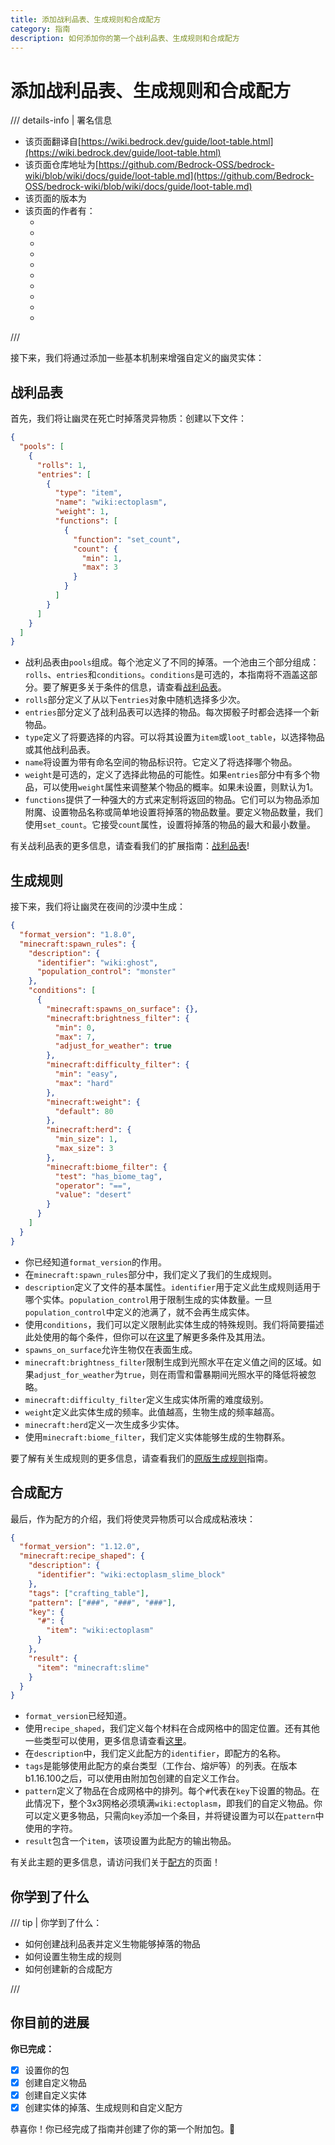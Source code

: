 ```yaml
---
title: 添加战利品表、生成规则和合成配方
category: 指南
description: 如何添加你的第一个战利品表、生成规则和合成配方
---
```


# 添加战利品表、生成规则和合成配方

/// details-info | 署名信息
- 该页面翻译自[https://wiki.bedrock.dev/guide/loot-table.html](https://wiki.bedrock.dev/guide/loot-table.html)
- 该页面仓库地址为[https://github.com/Bedrock-OSS/bedrock-wiki/blob/wiki/docs/guide/loot-table.md](https://github.com/Bedrock-OSS/bedrock-wiki/blob/wiki/docs/guide/loot-table.md)
- 该页面的版本为<!-- md:samp Bedrock-OSS/bedrock-wiki@991bc8ccbc8aa7db2b4015eb05d03c92c3c91145 -->
- 该页面的作者有：
    - <!-- md:samp @KaiFireborn -->
    - <!-- md:samp @SirLich -->
    - <!-- md:samp @sermah -->
    - <!-- md:samp @cda94581 -->
    - <!-- md:samp @Ultr4Anubis -->
    - <!-- md:samp @TheItsNameless -->
    - <!-- md:samp @Ciosciaa -->
    - <!-- md:samp @MedicalJewel105 -->
    - <!-- md:samp @ChibiMango -->
    - <!-- md:samp @FrankyRay -->
///

接下来，我们将通过添加一些基本机制来增强自定义的幽灵实体：

## 战利品表

首先，我们将让幽灵在死亡时掉落灵异物质：创建以下文件：

```json title="BP/loot_tables/entities/ghost.json"
{
  "pools": [
    {
      "rolls": 1,
      "entries": [
        {
          "type": "item",
          "name": "wiki:ectoplasm",
          "weight": 1,
          "functions": [
            {
              "function": "set_count",
              "count": {
                "min": 1,
                "max": 3
              }
            }
          ]
        }
      ]
    }
  ]
}
```

-   战利品表由`pools`组成。每个池定义了不同的掉落。一个池由三个部分组成：`rolls`、`entries`和`conditions`。`conditions`是可选的，本指南将不涵盖这部分。要了解更多关于条件的信息，请查看[战利品表](../loot/loot-tables.md)。
-   `rolls`部分定义了从以下`entries`对象中随机选择多少次。
-   `entries`部分定义了战利品表可以选择的物品。每次掷骰子时都会选择一个新物品。
-   `type`定义了将要选择的内容。可以将其设置为`item`或`loot_table`，以选择物品或其他战利品表。
-   `name`将设置为带有命名空间的物品标识符。它定义了将选择哪个物品。
-   `weight`是可选的，定义了选择此物品的可能性。如果`entries`部分中有多个物品，可以使用`weight`属性来调整某个物品的概率。如果未设置，则默认为1。
-   `functions`提供了一种强大的方式来定制将返回的物品。它们可以为物品添加附魔、设置物品名称或简单地设置将掉落的物品数量。要定义物品数量，我们使用`set_count`。它接受`count`属性，设置将掉落的物品的最大和最小数量。

有关战利品表的更多信息，请查看我们的扩展指南：[战利品表](../loot/loot-tables.md)!

## 生成规则

接下来，我们将让幽灵在夜间的沙漠中生成：

```json title="BP/spawn_rules/ghost.json"
{
  "format_version": "1.8.0",
  "minecraft:spawn_rules": {
    "description": {
      "identifier": "wiki:ghost",
      "population_control": "monster"
    },
    "conditions": [
      {
        "minecraft:spawns_on_surface": {},
        "minecraft:brightness_filter": {
          "min": 0,
          "max": 7,
          "adjust_for_weather": true
        },
        "minecraft:difficulty_filter": {
          "min": "easy",
          "max": "hard"
        },
        "minecraft:weight": {
          "default": 80
        },
        "minecraft:herd": {
          "min_size": 1,
          "max_size": 3
        },
        "minecraft:biome_filter": {
          "test": "has_biome_tag",
          "operator": "==",
          "value": "desert"
        }
      }
    ]
  }
}
```

-   你已经知道`format_version`的作用。
-   在`minecraft:spawn_rules`部分中，我们定义了我们的生成规则。
-   `description`定义了文件的基本属性。`identifier`用于定义此生成规则适用于哪个实体。`population_control`用于限制生成的实体数量。一旦`population_control`中定义的池满了，就不会再生成实体。
-   使用`conditions`，我们可以定义限制此实体生成的特殊规则。我们将简要描述此处使用的每个条件，但你可以在[这里](../entities/vanilla-usage-spawn-rules.md)了解更多条件及其用法。
  -   `spawns_on_surface`允许生物仅在表面生成。
  -   `minecraft:brightness_filter`限制生成到光照水平在定义值之间的区域。如果`adjust_for_weather`为`true`，则在雨雪和雷暴期间光照水平的降低将被忽略。
  -   `minecraft:difficulty_filter`定义生成实体所需的难度级别。
  -   `weight`定义此实体生成的频率。此值越高，生物生成的频率越高。
  -   `minecraft:herd`定义一次生成多少实体。
  -   使用`minecraft:biome_filter`，我们定义实体能够生成的生物群系。

要了解有关生成规则的更多信息，请查看我们的[原版生成规则](../entities/vanilla-usage-spawn-rules.md)指南。

## 合成配方

最后，作为配方的介绍，我们将使灵异物质可以合成成粘液块：

```json title="BP/recipes/ectoplasm_slime_blocks.json"
{
  "format_version": "1.12.0",
  "minecraft:recipe_shaped": {
    "description": {
      "identifier": "wiki:ectoplasm_slime_block"
    },
    "tags": ["crafting_table"],
    "pattern": ["###", "###", "###"],
    "key": {
      "#": {
        "item": "wiki:ectoplasm"
      }
    },
    "result": {
      "item": "minecraft:slime"
    }
  }
}
```

-   `format_version`已经知道。
-   使用`recipe_shaped`，我们定义每个材料在合成网格中的固定位置。还有其他一些类型可以使用，更多信息请查看[这里](../loot/recipes.md)。
-   在`description`中，我们定义此配方的`identifier`，即配方的名称。
-   `tags`是能够使用此配方的桌台类型（工作台、熔炉等）的列表。在版本b1.16.100之后，可以使用由附加包创建的自定义工作台。
-   `pattern`定义了物品在合成网格中的排列。每个`#`代表在`key`下设置的物品。在此情况下，整个3x3网格必须填满`wiki:ectoplasm`，即我们的自定义物品。你可以定义更多物品，只需向`key`添加一个条目，并将键设置为可以在`pattern`中使用的字符。
-   `result`包含一个`item`，该项设置为此配方的输出物品。

有关此主题的更多信息，请访问我们关于[配方](../loot/recipes.md)的页面！

## 你学到了什么

/// tip | 你学到了什么：

-   如何创建战利品表并定义生物能够掉落的物品
-   如何设置生物生成的规则
-   如何创建新的合成配方

///

## 你目前的进展

**你已完成：**

-   [x] 设置你的包
-   [x] 创建自定义物品
-   [x] 创建自定义实体
-   [x] 创建实体的掉落、生成规则和自定义配方

恭喜你！你已经完成了指南并创建了你的第一个附加包。🎉